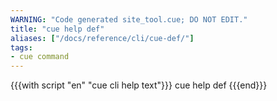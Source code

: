 ```yaml
---
WARNING: "Code generated site_tool.cue; DO NOT EDIT."
title: "cue help def"
aliases: ["/docs/reference/cli/cue-def/"]
tags:
- cue command
---
```


{{{with script "en" "cue cli help text"}}}
cue help def
{{{end}}}
